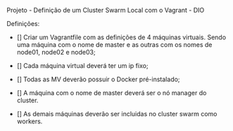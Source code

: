 Projeto - Definição de um Cluster Swarm Local com o Vagrant - DIO

Definições:
- [] Criar um Vagrantfile com as definições de 4 máquinas virtuais. Sendo uma máquina com o nome de master e as outras com os nomes de node01, node02 e node03;

- [] Cada máquina virtual deverá ter um ip fixo;

- [] Todas as MV deverão possuir o Docker pré-instalado;

- [] A máquina com o nome de master deverá ser o nó manager do cluster.

- [] As demais máquinas deverão ser incluidas no cluster swarm como workers.
